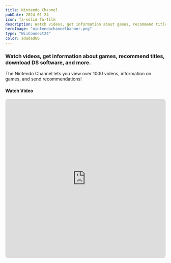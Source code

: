 ```yaml
---
title: Nintendo Channel
pubDate: 2024-01-24
icon: fa-solid fa-film
description: Watch videos, get information about games, recommend titles, download DS software, and more.
heroImage: "nintendochannelbanner.png"
type: "WiiConnect24"
color: adadad60
---
```

### Watch videos, get information about games, recommend titles, download DS software, and more.

The Nintendo Channel lets you view over 1000 videos, information on games, and send recommendations!



<h4><i class="fab fa-youtube" aria-hidden="true"></i> Watch Video</h4>

<iframe src="https://www.youtube.com/embed/Kj9QhiI2bJU" frameborder="0" style="border-radius:8px;" width="100%" height="500" allow="autoplay; encrypted-media"
              allowfullscreen></iframe>
